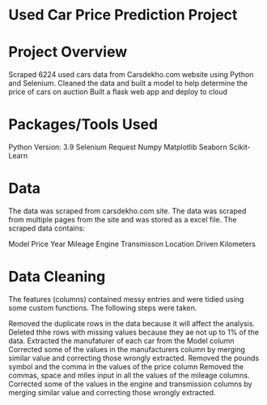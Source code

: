 # Used Car Price Prediction Project

# Project Overview

Scraped 6224 used cars data from Carsdekho.com website using Python and Selenium.
Cleaned the data and built a model to help determine the price of cars on auction
Built a flask web app and deploy to cloud
# Packages/Tools Used
Python Version: 3.9
Selenium
Request
Numpy
Matplotlib
Seaborn
Scikit-Learn
# Data
The data was scraped from carsdekho.com site. The data was scraped from multiple pages from the site and was stored as a excel file. The scraped data contains:

Model
Price
Year
Mileage
Engine
Transmisson
Location
Driven Kilometers

# Data Cleaning
The features (columns) contained messy entries and were tidied using some custom functions. The following steps were taken.

Removed the duplicate rows in the data because it will affect the analysis.
Deleted thhe rows with missing values because they ae not up to 1% of the data.
Extracted the manufaturer of each car from the Model column
Corrected some of the values in the manufacturers column by merging similar value and correcting those wrongly extracted.
Removed the pounds symbol and the comma in the values of the price column
Removed the commas, space and miles input in all the values of the mileage columns.
Corrected some of the values in the engine and transmission columns by merging similar value and correcting those wrongly extracted.
